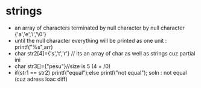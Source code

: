# strings 
* an array of characters terminated by null character by null character {'a','e','i','\0'}
* until the null character everything will be printed as one unit : printf("%s",arr)
* char str2[4]={'s','t','r'} // its an array of char as well as strings cuz partial ini
* char str3[]={"pesu"}//size is 5 (4 + /0)
* if(str1 == str2) printf("equal");else printf("not equal"); soln : not equal (cuz adress loac diff)
